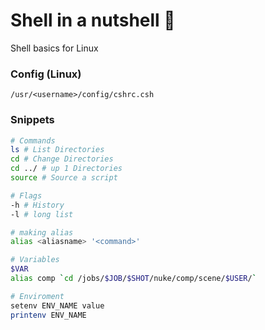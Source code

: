 # Shell in a nutshell :chestnut:
Shell basics for Linux

### Config (Linux)

`/usr/<username>/config/cshrc.csh`

### Snippets
```sh
# Commands
ls # List Directories
cd # Change Directories
cd ../ # up 1 Directories
source # Source a script

# Flags
-h # History
-l # long list

# making alias
alias <aliasname> '<command>'

# Variables
$VAR
alias comp `cd /jobs/$JOB/$SHOT/nuke/comp/scene/$USER/`

# Enviroment
setenv ENV_NAME value
printenv ENV_NAME
```
